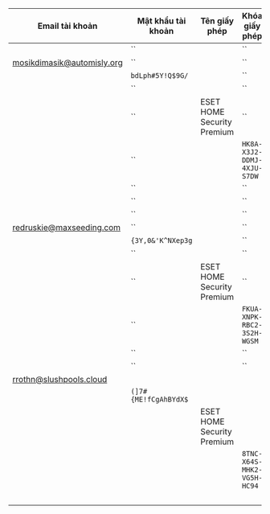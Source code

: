 | Email tài khoản | Mật khẩu tài khoản | Tên giấy phép | Khóa giấy phép | Ngày hết hạn |
|-----------------|--------------------|---------------|---------------|--------------|
|  | `` |  | `` |  |
| mosikdimasik@automisly.org | `` |  | `` |  |
|  | `bdLph#5Y!Q$9G/` |  | `` |  |
|  | `` |  | `` |  |
|  | `` | ESET HOME Security Premium | `` |  |
|  | `` |  | `HK8A-X3J2-DDMJ-4XJU-S7DW` |  |
|  | `` |  | `` | 16.08.2025 |
|  | `` |  | `` |  |
|  | `` |  | `` |  |
| redruskie@maxseeding.com | `` |  | `` |  |
|  | `{3Y,0&'K^NXep3g` |  | `` |  |
|  | `` |  | `` |  |
|  | `` | ESET HOME Security Premium | `` |  |
|  | `` |  | `FKUA-XNPK-RBC2-3S2H-WGSM` |  |
|  | `` |  | `` | 16.08.2025 |
|  | `` |  | `` |  |
| rrothn@slushpools.cloud |  |  |  |  |
|  | `(]7#{ME!fCgAhBYdX$` |  |  |  |
|  |  | ESET HOME Security Premium |  |  |
|  |  |  | `8TNC-X64S-MHK2-VG5H-HC94` |  |
|  |  |  |  | 16.08.2025 |
